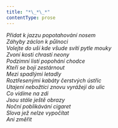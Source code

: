 ```yaml
---
title: "*\_*\_*"
contentType: prose
---
```


<section>

_Přidat k jazzu popotahování nosem  
Záhyby záclon k půlnoci  
Volejte do uší kde všude svítí pytle mouky  
Zvoní kosti chrastí neony  
Podzimní listí popohání chodce  
Kteří se bojí zestárnout  
Mezi spadlými letadly  
Roztřesenými kabáty čerstvých ústřic  
Utajení nebožtíci znovu vyrážejí do ulic  
Co vidíme na zdi  
Jsou stále ještě obrazy  
Noční poblikávání cigaret  
Slova jež nelze vypočítat  
Ani změřit_

</section>
